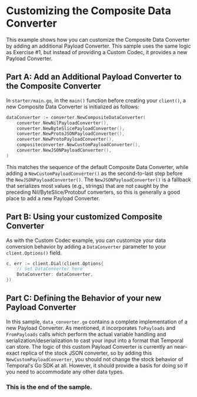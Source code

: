 # Customizing the Composite Data Converter

This example shows how you can customize the Composite Data Converter by adding an additional Payload Converter. This sample uses the same logic as Exercise #1, but instead of providing a Custom Codec, it provides a new Payload Converter.

## Part A: Add an Additional Payload Converter to the Composite Converter

In `starter/main.go`, in the `main()` function before creating your `client()`, a new Composite Data Converter is initialized as follows:

```go
dataConverter := converter.NewCompositeDataConverter(
    converter.NewNilPayloadConverter(),
    converter.NewByteSlicePayloadConverter(),
    converter.NewProtoJSONPayloadConverter(),
    converter.NewProtoPayloadConverter(),
    compositeconverter.NewCustomPayloadConverter(),
    converter.NewJSONPayloadConverter(),
)
```

This matches the sequence of the default Composite Data Converter, while adding a `NewCustomPayloadConverter()` as the second-to-last step before the `NewJSONPayloadConverter()`. The `NewJSONPayloadConverter()` is a fallback that serializes most values (e.g., strings) that are not caught by the preceding Nil/ByteSlice/Protobuf converters, so this is generally a good place to add a new Payload Converter.

## Part B: Using your customized Composite Converter

As with the Custom Codec example, you can customize your data conversion behavior by adding a `DataConverter` parameter to your `client.Options()` field.

```go
c, err := client.Dial(client.Options{
    // Set DataConverter here
    DataConverter: dataConverter,
})
```

## Part C: Defining the Behavior of your new Payload Converter

In this sample, `data_converter.go` contains a complete implementation of a new Payload Converter. As mentioned, it incorporates `ToPayloads` and `FromPayloads` calls which perform the actual variable handling and serialization/deserialization to cast your input into a format that Temporal can store. The logic of this custom Payload Converter is currently an near-exact replica of the stock JSON converter, so by adding this `NewCustomPayloadConverter`, you should not change the stock behavior of Temporal's Go SDK at all. However, it should provide a basis for doing so if you need to accommodate any other data types.

### This is the end of the sample.